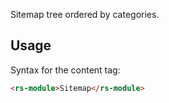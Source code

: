 Sitemap tree ordered by categories.


Usage
-----

Syntax for the content tag:

```html
<rs-module>Sitemap</rs-module>
```
